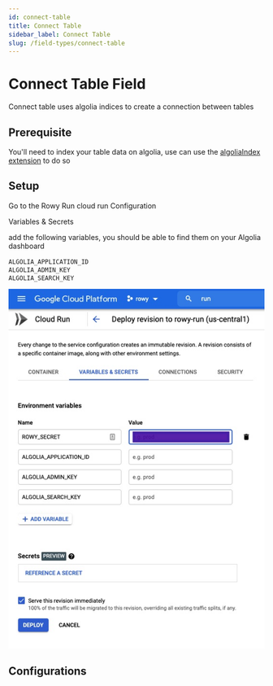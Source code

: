 ```yaml
---
id: connect-table
title: Connect Table
sidebar_label: Connect Table
slug: /field-types/connect-table
---
```


# Connect Table Field

Connect table uses algolia indices to create a connection between tables

## Prerequisite 

You'll need to index your table data on algolia, use can use the [algoliaIndex extension](../extensions/algolia-index) to do so

## Setup

Go to the Rowy Run cloud run Configuration

Variables & Secrets

add the following variables, you should be able to find them on your Algolia dashboard
```
ALGOLIA_APPLICATION_ID
ALGOLIA_ADMIN_KEY
ALGOLIA_SEARCH_KEY
```

![Environment Variables](envVars.jpg)



## Configurations
